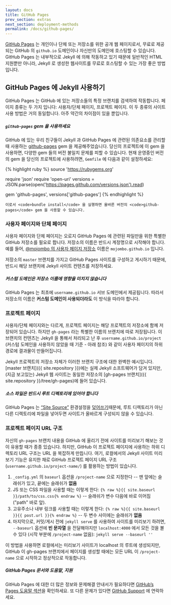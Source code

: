 ```yaml
---
layout: docs
title: GitHub Pages
prev_section: extras
next_section: deployment-methods
permalink: /docs/github-pages/
---
```


[GitHub Pages](http://pages.github.com) 는 개인이나 단체 또는 저장소를 위한 공개 웹 페이지로서, 무료로 제공되는 GitHub 의 `github.io` 도메인이나 자신만의 도메인에 호스팅할 수 있습니다. GitHub Pages 는 내부적으로 Jekyll 에 의해 작동하고 있기 때문에 일반적인 HTML 지원뿐만 아니라, Jekyll 로 생성한 웹사이트를 무료로 호스팅할 수 있는 가장 좋은 방법입니다.

## GitHub Pages 에 Jekyll 사용하기

GitHub Pages 는 GitHub 에 있는 저장소들의 특정 브랜치를 검색하여 작동합니다. 페이지 종류는 두 가지 입니다: 사용자/단체 페이지, 프로젝트 페이지. 이 두 종류의 사이트 사용 방법은 거의 동일합니다. 아주 약간의 차이점이 있을 뿐입니다.

<div class="note protip">
  <h5><code>github-pages</code> gem 을 사용하세요</h5>
  <p>
    GitHub 에 있는 우리 친구들이 Jekyll 과 GitHub Pages 에 관련된 의존요소를 관리할 때 사용하는 <a href="https://github.com/github/pages-gem">github-pages</a> gem 을 제공해주었습니다. 당신의 프로젝트에 이 gem 을 사용하면, 다양한 gem 들의 버전 불일치 문제를 피할 수 있습니다. 현재 운영중인 버전의 gem 을 당신의 프로젝트에 사용하려면, <code>Gemfile</code> 에 다음과 같이 설정하세요:

{% highlight ruby %}
source 'https://rubygems.org'

require 'json'
require 'open-uri'
versions = JSON.parse(open('https://pages.github.com/versions.json').read)

gem 'github-pages', versions['github-pages']
{% endhighlight %}

    이로서 <code>bundle install</code> 을 실행하면 올바른 버전의 <code>github-pages</code> gem 을 사용할 수 있습니다.
  </p>
</div>

### 사용자 페이지와 단체 페이지

사용자 페이지와 단체 페이지는 오로지 GitHub Pages 에 관련된 파일만을 위한 특별한 GitHub 저장소를 필요로 합니다. 저장소의 이름은 반드시 계정명으로 시작해야 합니다. 예를 들어, [@mojombo 의 사용자 페이지 저장소](https://github.com/mojombo/mojombo.github.io) 이름은 `mojombo.github.io` 입니다.

저장소의 `master` 브랜치를 가지고 GitHub Pages 사이트를 구성하고 게시하기 때문에, 반드시 해당 브랜치에 Jekyll 사이트 컨텐츠를 저장하세요.

<div class="note info">
  <h5>커스텀 도메인은 저장소 이름에 영향을 미치지 않습니다</h5>
  <p>
    GitHub Pages 는 최초에 <code>username.github.io</code> 서브 도메인에서 제공됩니다. 따라서 저장소의 이름은 <strong>커스텀 도메인이 사용되더라도</strong> 이 방식을 따라야 합니다.
  </p>
</div>

### 프로젝트 페이지

사용자/단체 페이지와는 다르게, 프로젝트 페이지는 해당 프로젝트의 저장소에 함께 저장되어 있습니다. 하지만 `gh-pages` 라는 특별한 이름의 브랜치에 따로 저장됩니다. 이 브랜치의 컨텐츠는 Jekyll 을 통해서 처리되고 난 후 `username.github.io/project` (커스텀 도메인을 사용하지 않았을 때 기준 - 아래 참조) 와 같이 사용자 페이지의 하위 경로에 결과물이 만들어집니다.

Jekyll 프로젝트의 저장소 자체가 이러한 브랜치 구조에 대한 완벽한 예시입니다. [master 브랜치]({{ site.repository }})에는 실제 Jekyll 소프트웨어가 담겨 있지만, (지금 보고있는) Jekyll 웹 사이트는 동일한 저장소의 [gh-pages 브랜치]({{ site.repository }}/tree/gh-pages)에 들어 있습니다.

<div class="note warning">
  <h5>소스 파일은 반드시 루트 디렉토리에 있어야 합니다</h5>
  <p>
GitHub Pages 는 <a href="http://jekyllrb.com/docs/configuration/#global-configuration">“Site Source”</a> 환경설정을 <a href="https://help.github.com/articles/troubleshooting-github-pages-build-failures#source-setting">덮어쓰기</a>때문에, 루트 디렉토리가 아닌 다른 디렉토리에 파일을 넣어두면 사이트가 올바르게 구성되지 않을 수 있습니다.
  </p>
</div>


### 프로젝트 페이지 URL 구조

자신의 `gh-pages` 브랜치 내용을 GitHub 에 올리기 전에 사이트를 미리보기 해보는 것이 유용할 때가 종종 있습니다. 하지만, GitHub 이 프로젝트 페이지에 사용하는 하위 디렉토리 URL 구조는 URL 을 복잡하게 만듭니다. 여기, 로컬에서의 Jekyll 사이트 미리보기 기능은 유지한 채로 GitHub 프로젝트 페이지 URL 구조 (`username.github.io/project-name/`) 를 활용하는 방법이 있습니다.


1. `_config.yml` 의 `baseurl` 옵션을 `/project-name` 으로 지정한다 -- 맨 앞에는 슬래쉬가 있고, 끝에는 슬래쉬가 **없음**
2. JS 또는 CSS 파일을 사용할 때는 이렇게 한다:
   `{% raw %}{{ site.baseurl }}/path/to/css.css{% endraw %}` -- 슬래쉬가 변수 다음에 바로 이어짐 ("path" 바로 앞).
3. 고유주소나 내부 링크를 사용할 때는 이렇게 한다:
   `{% raw %}{{ site.baseurl }}{{ post.url }}{% endraw %}` -- 두 변수 사이에는 슬래쉬가 **없음**
4. 마지막으로, 커밋/게시 전에 `jekyll serve` 를 사용하여 사이트를 미리보기 하려면, `--baseurl` 옵션에 **빈 문자열** 을 전달해야지만 `localhost:4000` 에서 모든 것을 볼 수 있다 (시작 부분에 `/project-name` 없음): `jekyll serve --baseurl ''`

이 방법을 사용하면 로컬에서는 미리보기 사이트가 localhost 의 루트에 생성되지만, GitHub 이 gh-pages 브랜치에서 페이지를 생성할 때에는 모든 URL 이 `/project-name` 으로 시작하고 정상적으로 작동합니다.

<div class="note">
  <h5>GitHub Pages 문서와 도움말, 지원</h5>
  <p>
    GitHub Pages 에 대한 더 많은 정보와 문제해결 안내서가 필요하다면 <a href="https://help.github.com/categories/20/articles">GitHub’s Pages 도움말 섹션</a>을 확인하세요. 또 다른 문제가 있다면 <a href="https://github.com/contact">GitHub Support</a> 에 연락하세요.
  </p>
</div>
